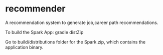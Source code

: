 # recommender
A recommendation system to generate job,career path recommendations.

To build the Spark App:
gradle distZip

Go to build/distributions folder for the Spark.zip, which contains the application binary.

